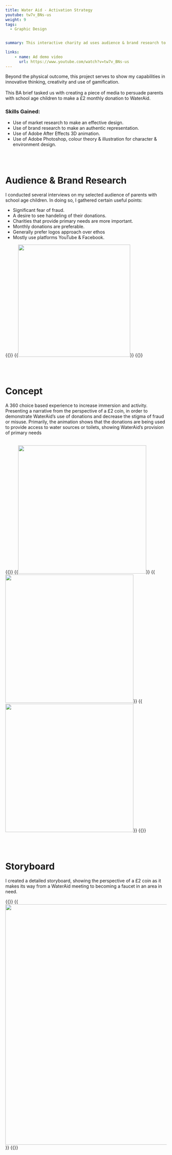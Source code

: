 ```yaml
---
title: Water Aid - Activation Strategy
youtube: tw7v_BNs-us
weight: 9
tags:
  - Graphic Design


summary: This interactive charity ad uses audience & brand research to innovatively persuade viewers to make a £2 monthly donation.

links:
    - name: Ad demo video
      url: https://www.youtube.com/watch?v=tw7v_BNs-us
---
```


Beyond the physical outcome, this project serves to show my capabilities in innovative thinking, creativity and use of gamification.
<br/><br/>
This BA brief tasked us with creating a piece of media to persuade parents with school age children to make a £2 monthly donation to WaterAid. <br/>

### Skills Gained:
- Use of market research to make an effective design.
- Use of brand research to make an authentic representation.
- Use of Adobe After Effects 3D animation.
- Use of Adobe Photoshop, colour theory & illustration for character & environment design.

<br/><br/>

# Audience & Brand Research

I conducted several interviews on my selected audience of parents with school age children. In doing so, I gathered certain useful points: 
 
- Significant fear of fraud.
- A desire to see handeling of their donations.
- Charities that provide primary needs are more important.
- Monthly donations are preferable.
- Generally prefer logos approach over ethos
- Mostly use platforms YouTube & Facebook.

{{<rowgap>}}
{{<image src="wateraid/persona.png" height="350" caption="Audience Persona">}}
{{</rowgap>}}

<br/><br/>

# Concept

A 360 choice based experience to increase immersion and activity. Presenting a narrative from the perspective of a £2 coin, in order to demonstrate WaterAid’s use of donations and decrease the stigma of fraud or misuse. Primarily, the animation shows that the donations are being used to provide access to water sources or toilets, showing WaterAid’s provision of primary needs
<br/><br/>

{{<rowgap>}}
{{<image src="wateraid/phone.png" height="400" caption="Phone view concept">}}
{{<image src="wateraid/artstyle.png" height="400" caption="Art style experimentation">}}
{{<image src="wateraid/360view.png" height="400" caption="Screen shot of 3D set up in After Effects">}}
{{</rowgap>}}

<br/><br/>

# Storyboard

I created a detailed storyboard, showing the perspective of a £2 coin as it makes its way from a WaterAid meeting to becoming a faucet in an area in need.

{{<rowgap>}}
{{<image src="wateraid/storyboard6.png" height="750" caption="Final storyboard">}}
{{</rowgap>}}